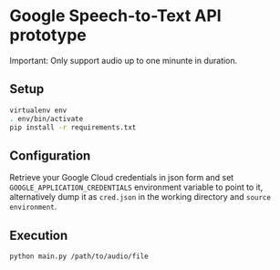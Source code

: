 # Google Speech-to-Text API prototype
Important: Only support audio up to one minunte in duration.

## Setup
```bash
virtualenv env
. env/bin/activate
pip install -r requirements.txt
```
## Configuration
Retrieve your Google Cloud credentials in json form and set `GOOGLE_APPLICATION_CREDENTIALS` environment variable to point to it, alternatively dump it as `cred.json` in the working directory and `source environment`.

## Execution
`python main.py /path/to/audio/file`
